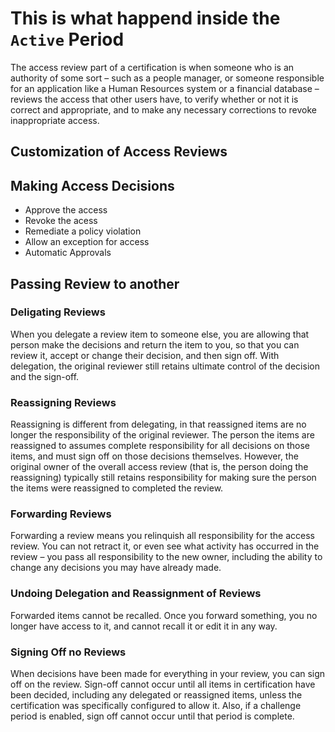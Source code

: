 # This is what happend inside the `Active` Period
The access review part of a certification is when someone who is an authority of some sort – such as a people manager, or someone responsible for an application like a Human Resources system or a financial database – reviews the access that other users have, to verify whether or not it is correct and appropriate, and to make any necessary corrections to revoke inappropriate access.


## Customization of Access Reviews

## Making Access Decisions
- Approve the access
- Revoke the acess
- Remediate a policy violation
- Allow an exception for access
- Automatic Approvals


## Passing Review to another
### Deligating Reviews
When you delegate a review item to someone else, you are allowing that person make the decisions and return the item to you, so that you can review it, accept or change their decision, and then sign off. With delegation, the original reviewer still retains ultimate control of the decision and the sign-off.

### Reassigning Reviews
Reassigning is different from delegating, in that reassigned items are no longer the responsibility of the original reviewer. The person the items are reassigned to assumes complete responsibility for all decisions on those items, and must sign off on those decisions themselves. However, the original owner of the overall access review (that is, the person doing the reassigning) typically still retains responsibility for making sure the person the items were reassigned to completed the review.

### Forwarding Reviews
Forwarding a review means you relinquish all responsibility for the access review. You can not retract it, or even see what activity has occurred in the review – you pass all responsibility to the new owner, including the ability to change any decisions you may have already made.

### Undoing Delegation and Reassignment of Reviews
Forwarded items cannot be recalled. Once you forward something, you no longer have access to it, and cannot recall it or edit it in any way.

### Signing Off no Reviews
When decisions have been made for everything in your review, you can sign off on the review. Sign-off cannot occur until all items in certification have been decided, including any delegated or reassigned items, unless the certification was specifically configured to allow it. Also, if a challenge period is enabled, sign off cannot occur until that period is complete.
